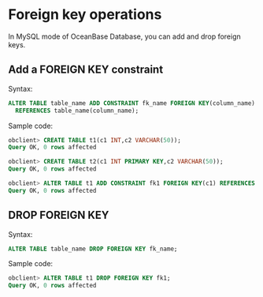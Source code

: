 # Foreign key operations

In MySQL mode of OceanBase Database, you can add and drop foreign keys.

## Add a FOREIGN KEY constraint

Syntax:

```sql
ALTER TABLE table_name ADD CONSTRAINT fk_name FOREIGN KEY(column_name)
  REFERENCES table_name(column_name);
```

Sample code:

```sql
obclient> CREATE TABLE t1(c1 INT,c2 VARCHAR(50));
Query OK, 0 rows affected

obclient> CREATE TABLE t2(c1 INT PRIMARY KEY,c2 VARCHAR(50));
Query OK, 0 rows affected

obclient> ALTER TABLE t1 ADD CONSTRAINT fk1 FOREIGN KEY(c1) REFERENCES t2(c1);
Query OK, 0 rows affected
```

## DROP FOREIGN KEY

Syntax:

```sql
ALTER TABLE table_name DROP FOREIGN KEY fk_name;
```

Sample code:

```sql
obclient> ALTER TABLE t1 DROP FOREIGN KEY fk1;
Query OK, 0 rows affected
```

